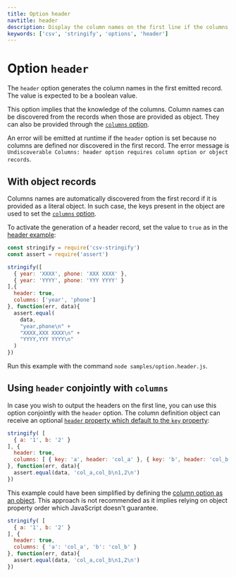 ```yaml
---
title: Option header
navtitle: header
description: Display the column names on the first line if the columns option is provided or discovered
keywords: ['csv', 'stringify', 'options', 'header']
---
```


# Option `header`

The `header` option generates the column names in the first emitted record. The value is expected to be a boolean value.

This option implies that the knowledge of the columns. Column names can be discovered from the records when those are provided as object. They can also be provided through the [`columns` option](/stringify/options/columns/).

An error will be emitted at runtime if the `header` option is set because no columns are defined nor discovered in the first record. The error message is `Undiscoverable Columns: header option requires column option or object records`.

## With object records

Columns names are automatically discovered from the first record if it is provided as a literal object. In such case, the keys present in the object are used to set the [`columns` option](/stringify/options/columns/).

To activate the generation of a header record, set the value to `true` as in the [header example](https://github.com/adaltas/node-csv-stringify/blob/master/samples/option.header.js):

```js
const stringify = require('csv-stringify')
const assert = require('assert')

stringify([
  { year: 'XXXX', phone: 'XXX XXXX' },
  { year: 'YYYY', phone: 'YYY YYYY' }
],{
  header: true,
  columns: ['year', 'phone']
}, function(err, data){
  assert.equal(
    data,
    "year,phone\n" +
    "XXXX,XXX XXXX\n" +
    "YYYY,YYY YYYY\n"
  )
})
```

Run this example with the command `node samples/option.header.js`.

## Using `header` conjointly with `columns`

In case you wish to output the headers on the first line, you can use this option conjointly with the `header` option. The column definition object can receive an optional [`header` property which default to the `key` property](https://github.com/adaltas/node-csv-stringify/blob/master/samples/option.header_with_columns_array_strings.js):

```js
stringify( [
  { a: '1', b: '2' }
], {
  header: true,
  columns: [ { key: 'a', header: 'col_a' }, { key: 'b', header: 'col_b' } ]
}, function(err, data){
  assert.equal(data, 'col_a,col_b\n1,2\n')
})
```

This example could have been simplified by defining the [column option as an object](https://github.com/adaltas/node-csv-stringify/blob/master/samples/option.header_width_columns_object.js). This approach is not recommended as it implies relying on object property order which JavaScript doesn't guarantee.

```js
stringify( [
  { a: '1', b: '2' }
], {
  header: true,
  columns: { 'a': 'col_a', 'b': 'col_b' }
}, function(err, data){
  assert.equal(data, 'col_a,col_b\n1,2\n')
})
```
